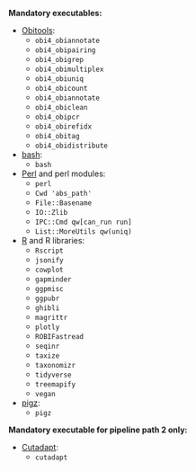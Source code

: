 __Mandatory executables:__
- [Obitools](https://git.metabarcoding.org/obitools/obitools4/obitools4):
  - `obi4_obiannotate`
  - `obi4_obipairing`
  - `obi4_obigrep`
  - `obi4_obimultiplex`
  - `obi4_obiuniq`
  - `obi4_obicount`
  - `obi4_obiannotate`
  - `obi4_obiclean`
  - `obi4_obipcr`
  - `obi4_obirefidx`
  - `obi4_obitag`
  - `obi4_obidistribute`  
- [bash](https://tiswww.case.edu/php/chet/bash/bashtop.html):
  - `bash`
- [Perl](https://www.perl.org/) and perl modules:
  - `perl`
  - `Cwd 'abs_path'`
  - `File::Basename`
  - `IO::Zlib`
  - `IPC::Cmd qw[can_run run]`
  - `List::MoreUtils qw(uniq)`
- [R](https://cran.r-project.org/) and R libraries:
  - `Rscript`
  - `jsonify`
  - `cowplot`
  - `gapminder`
  - `ggpmisc`
  - `ggpubr`
  - `ghibli`
  - `magrittr`
  - `plotly`
  - `ROBIFastread`
  - `seqinr`
  - `taxize`
  - `taxonomizr`
  - `tidyverse`
  - `treemapify`
  - `vegan`
- [pigz](https://zlib.net/pigz/):
  - `pigz`

__Mandatory executable for pipeline path 2 only:__
- [Cutadapt](https://cutadapt.readthedocs.io/en/stable/):
  - `cutadapt`
